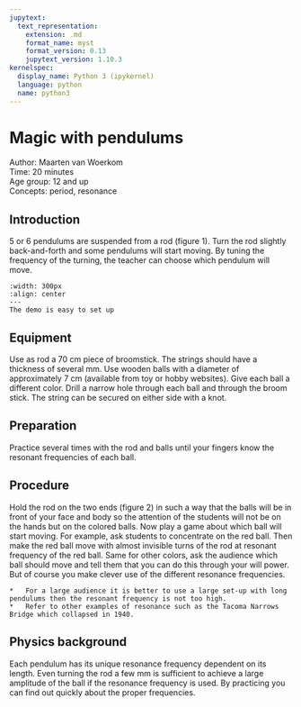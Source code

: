 ```yaml
---
jupytext:
  text_representation:
    extension: .md
    format_name: myst
    format_version: 0.13
    jupytext_version: 1.10.3
kernelspec:
  display_name: Python 3 (ipykernel)
  language: python
  name: python3
---
```


# Magic with pendulums 


Author:     Maarten van Woerkom\
Time:	  	  20 minutes\
Age group:	12 and up\
Concepts:	  period, resonance

## Introduction
5 or 6 pendulums are suspended from a rod (figure 1). Turn the rod slightly back-and-forth and some pendulums will start moving. By tuning the frequency of the turning, the teacher can choose which pendulum will move.

```{figure} dm02_figure2.JPG
:width: 300px
:align: center
---
The demo is easy to set up
```

## Equipment
Use as rod a 70 cm piece of broomstick. The strings should have a thickness of several mm. Use wooden balls with a diameter of approximately 7 cm (available from toy or hobby websites). Give each ball a different color. Drill a narrow hole through each ball and through the broom stick. The string can be secured on either side with a knot. 

## Preparation
Practice several times with the rod and balls until your fingers know the resonant frequencies of each ball.

## Procedure
Hold the rod on the two ends (figure 2) in such a way that the balls will be in front of your face and body so the attention of the students will not be on the hands but on the colored balls. Now play a game about which ball will start moving. For example, ask students to concentrate on the red ball. Then make the red ball move with almost invisible turns of the rod at resonant frequency of the red ball. Same for other colors, ask the audience which ball should move and tell them that you can do this through your will power. But of course you make clever use of the different resonance frequencies. 

```{tip}
*	For a large audience it is better to use a large set-up with long pendulums then the resonant frequency is not too high.
*	Refer to other examples of resonance such as the Tacoma Narrows Bridge which collapsed in 1940.
```
## Physics background
Each pendulum has its unique resonance frequency dependent on its length. Even turning the rod a few mm is sufficient to achieve a large amplitude of the ball if the resonance frequency is used. By practicing you can find out quickly about the proper frequencies.

